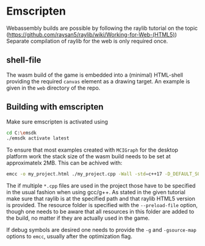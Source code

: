 # Emscripten
Webassembly builds are possible by following the raylib tutorial on the topic (https://github.com/raysan5/raylib/wiki/Working-for-Web-(HTML5))
Separate compilation of raylib for the web is only required once.

## shell-file
The wasm build of the game is embedded into a (minimal) HTML-shell providing the required `canvas` element as a drawing target. An example is given in the `web` directory of the repo.

## Building with emscripten
Make sure emscripten is activated using
```sh
cd C:\emsdk
./emsdk activate latest
```

To ensure that most examples created with `MCIGraph` for the desktop platform work the stack size of the wasm build needs to be set at approximatelx 2MB. This can be achived with:
```sh
emcc -o my_project.html ./my_project.cpp -Wall -std=c++17 -D_DEFAULT_SOURCE -Wno-missing-braces -Wunused-result -Os -I. -I C:/raylib/raylib/src -I C:/raylib/raylib/src/external -L. -L C:/raylib/raylib/src -s USE_GLFW=3 -s ASYNCIFY -s TOTAL_MEMORY=64MB -s STACK_SIZE=2MB -s FORCE_FILESYSTEM=1 --preload-file tiles --shell-file C:/raylib/raylib/src/my_shell.html C:/raylib/raylib/src/web/libraylib.a -DPLATFORM_WEB -s 'EXPORTED_FUNCTIONS=["_free","_malloc","_main"]'-s EXPORTED_RUNTIME_METHODS=ccall
```
The if multiple `*.cpp` files are used in the project those have to be specified in the usual fashion when using gcc/g++. As stated in the given tutorial make sure that raylib is at the specified path and that raylib HTML5 version is provided. The resource folder is specified with the `--preload-file` option, though one needs to be aware that all resources in this folder are added to the build, no matter if they are actually used in the game.

If debug symbols are desired one needs to provide the `-g` and `-gsource-map` options to `emcc`, usually after the optimization flag.